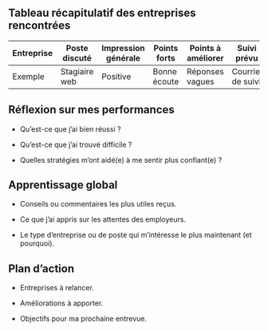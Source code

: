 ## Tableau récapitulatif des entreprises rencontrées

| Entreprise | Poste discuté | Impression générale | Points forts | Points à améliorer | Suivi prévu |
|------------|---------------|---------------------|--------------|-------------------|-------------|
| Exemple    | Stagiaire web | Positive            | Bonne écoute | Réponses vagues   | Courriel de suivi |

## Réflexion sur mes performances
- Qu’est-ce que j’ai bien réussi ?
  
- Qu’est-ce que j’ai trouvé difficile ?
  
- Quelles stratégies m’ont aidé(e) à me sentir plus confiant(e) ?  

## Apprentissage global
- Conseils ou commentaires les plus utiles reçus.
  
- Ce que j’ai appris sur les attentes des employeurs.
  
- Le type d’entreprise ou de poste qui m’intéresse le plus maintenant (et pourquoi).  

## Plan d’action
- Entreprises à relancer.
  
- Améliorations à apporter.
  
- Objectifs pour ma prochaine entrevue.  
